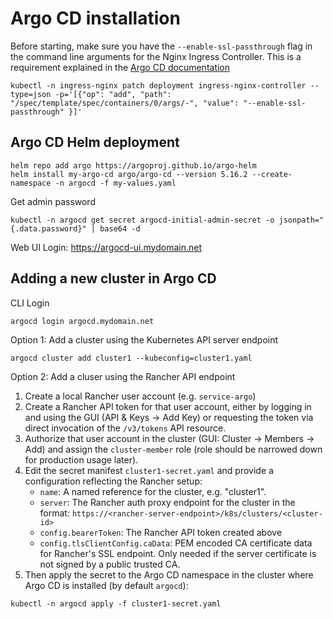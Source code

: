# Argo CD installation
Before starting, make sure you have the `--enable-ssl-passthrough` flag in the command line arguments for the Nginx Ingress Controller. This is a requirement explained in the [Argo CD documentation](https://argo-cd.readthedocs.io/en/stable/operator-manual/ingress/#kubernetesingress-nginx)

```
kubectl -n ingress-nginx patch deployment ingress-nginx-controller --type=json -p='[{"op": "add", "path": "/spec/template/spec/containers/0/args/-", "value": "--enable-ssl-passthrough" }]'
```

## Argo CD Helm deployment
```
helm repo add argo https://argoproj.github.io/argo-helm
helm install my-argo-cd argo/argo-cd --version 5.16.2 --create-namespace -n argocd -f my-values.yaml
```

Get admin password
```
kubectl -n argocd get secret argocd-initial-admin-secret -o jsonpath="{.data.password}" | base64 -d
```

Web UI Login: https://argocd-ui.mydomain.net

## Adding a new cluster in Argo CD
CLI Login
```
argocd login argocd.mydomain.net
```

Option 1: Add a cluster using the Kubernetes API server endpoint
```
argocd cluster add cluster1 --kubeconfig=cluster1.yaml
```

Option 2: Add a cluser using the Rancher API endpoint
1. Create a local Rancher user account (e.g. `service-argo`)
2. Create a Rancher API token for that user account, either by logging in and using the GUI (API & Keys -> Add Key) or requesting the token via direct invocation of the `/v3/tokens` API resource.
3. Authorize that user account in the cluster (GUI: Cluster -> Members -> Add) and assign the `cluster-member` role (role should be narrowed down for production usage later).
4. Edit the secret manifest `cluster1-secret.yaml` and provide a configuration reflecting the Rancher setup:
    - `name`: A named reference for the cluster, e.g. "cluster1".
    - `server`: The Rancher auth proxy endpoint for the cluster in the format: `https://<rancher-server-endpoint>/k8s/clusters/<cluster-id>`
    - `config.bearerToken`: The Rancher API token created above
    - `config.tlsClientConfig.caData`: PEM encoded CA certificate data for Rancher's SSL endpoint. Only needed if the server certificate is not signed by a public trusted CA.
5. Then apply the secret to the Argo CD namespace in the cluster where Argo CD is installed (by default `argocd`):
```
kubectl -n argocd apply -f cluster1-secret.yaml
```
